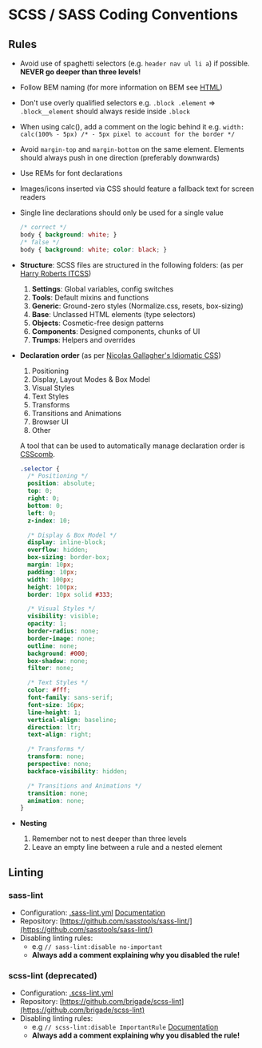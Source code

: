 # SCSS / SASS Coding Conventions

## Rules

* Avoid use of spaghetti selectors (e.g. `header nav ul li a`) if possible. __NEVER go deeper than three levels!__
* Follow BEM naming (for more information on BEM see [HTML](/docs/html.md))
* Don't use overly qualified selectors e.g. `.block .element` => `.block__element` should always reside inside `.block`
* When using calc(), add a comment on the logic behind it e.g. `width: calc(100% - 5px) /* - 5px pixel to account for the border */`
* Avoid `margin-top` and `margin-bottom` on the same element. Elements should always push in one direction (preferably downwards)
* Use REMs for font declarations
* Images/icons inserted via CSS should feature a fallback text for screen readers
* Single line declarations should only be used for a single value

  ```css
  /* correct */
  body { background: white; }
  /* false */
  body { background: white; color: black; }
  ```
* __Structure__: SCSS files are structured in the following folders: (as per [Harry Roberts ITCSS](http://itcss.io))

  1. __Settings__: Global variables, config switches
  2. __Tools__: Default mixins and functions
  3. __Generic__: Ground-zero styles (Normalize.css, resets, box-sizing)
  4. __Base__: Unclassed HTML elements (type selectors)
  5. __Objects__: Cosmetic-free design patterns
  6. __Components__: Designed components, chunks of UI
  7. __Trumps__: Helpers and overrides

* __Declaration order__ (as per [Nicolas Gallagher's Idiomatic CSS](https://github.com/necolas/idiomatic-css))

  1. Positioning
  2. Display, Layout Modes & Box Model
  3. Visual Styles
  4. Text Styles
  5. Transforms
  6. Transitions and Animations
  7. Browser UI
  8. Other

  A tool that can be used to automatically manage declaration order is [CSScomb](http://csscomb.com/).

  ```css
  .selector {
    /* Positioning */
    position: absolute;
    top: 0;
    right: 0;
    bottom: 0;
    left: 0;
    z-index: 10;

    /* Display & Box Model */
    display: inline-block;
    overflow: hidden;
    box-sizing: border-box;
    margin: 10px;
    padding: 10px;
    width: 100px;
    height: 100px;
    border: 10px solid #333;

    /* Visual Styles */
    visibility: visible;
    opacity: 1;
    border-radius: none;
    border-image: none;
    outline: none;
    background: #000;
    box-shadow: none;
    filter: none;

    /* Text Styles */
    color: #fff;
    font-family: sans-serif;
    font-size: 16px;
    line-height: 1;
    vertical-align: baseline;
    direction: ltr;
    text-align: right;

    /* Transforms */
    transform: none;
    perspective: none;
    backface-visibility: hidden;

    /* Transitions and Animations */
    transition: none;
    animation: none;
  }
  ```

* __Nesting__

  1. Remember not to nest deeper than three levels
  2. Leave an empty line between a rule and a nested element

## Linting

### sass-lint

- Configuration: [.sass-lint.yml](/files/.sass-lint.yml) [Documentation](https://github.com/sasstools/sass-lint/tree/master/docs/rules)
- Repository: [https://github.com/sasstools/sass-lint/](https://github.com/sasstools/sass-lint/)
- Disabling linting rules:
  - e.g `// sass-lint:disable no-important`
  - __Always add a comment explaining why you disabled the rule!__

### scss-lint (deprecated)

- Configuration: [.scss-lint.yml](/files/.scss-lint.yml)
- Repository: [https://github.com/brigade/scss-lint](https://github.com/brigade/scss-lint)
- Disabling linting rules:
  - e.g `// scss-lint:disable ImportantRule` [Documentation](https://github.com/brigade/scss-lint#disabling-linters-via-source)
  - __Always add a comment explaining why you disabled the rule!__
